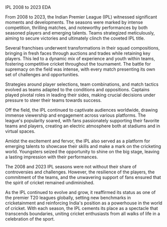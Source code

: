 IPL 2008 to 2023 EDA

From 2008 to 2023, the Indian Premier League (IPL) witnessed significant moments and developments. The seasons were marked by intense competition, thrilling matches, and noteworthy performances by both seasoned players and emerging talents. Teams strategized meticulously, aiming to secure victories and ultimately clinch the coveted IPL title.

Several franchises underwent transformations in their squad compositions, bringing in fresh faces through auctions and trades while retaining key players. This led to a dynamic mix of experience and youth within teams, fostering competitive cricket throughout the tournament. The battle for supremacy on the field was intense, with every match presenting its own set of challenges and opportunities.

Strategies around player selections, team combinations, and match tactics evolved as teams adapted to the conditions and oppositions. Captains played pivotal roles in leading their sides, making crucial decisions under pressure to steer their teams towards success.

Off the field, the IPL continued to captivate audiences worldwide, drawing immense viewership and engagement across various platforms. The league's popularity soared, with fans passionately supporting their favorite teams and players, creating an electric atmosphere both at stadiums and in virtual spaces.

Amidst the excitement and fervor, the IPL also served as a platform for emerging talents to showcase their skills and make a mark on the cricketing world. Youngsters seized the opportunity to shine on the big stage, leaving a lasting impression with their performances.

The 2008 and 2023 IPL seasons were not without their share of controversies and challenges. However, the resilience of the players, the commitment of the teams, and the unwavering support of fans ensured that the spirit of cricket remained undiminished.

As the IPL continued to evolve and grow, it reaffirmed its status as one of the premier T20 leagues globally, setting new benchmarks in cricketainment and reinforcing India's position as a powerhouse in the world of cricket. With each season, the IPL cements its place as a spectacle that transcends boundaries, uniting cricket enthusiasts from all walks of life in a celebration of the sport.
